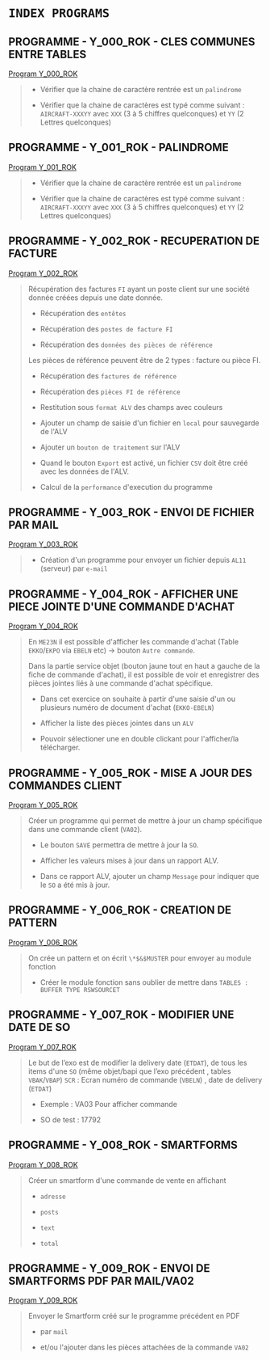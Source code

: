 # `INDEX PROGRAMS`

## **PROGRAMME - Y_000_ROK - CLES COMMUNES ENTRE TABLES**

[Program Y_000_ROK](./Y_000_ROK/Y_000_ROK.abap)

> - Vérifier que la chaine de caractère rentrée est un `palindrome`
>
> - Vérifier que la chaine de caractères est typé comme suivant : `AIRCRAFT-XXXYY` avec `XXX` (3 à 5 chiffres quelconques) et `YY` (2 Lettres quelconques)

## **PROGRAMME - Y_001_ROK - PALINDROME**

[Program Y_001_ROK](./Y_001_ROK/Y_001_ROK.abap)

> - Vérifier que la chaine de caractère rentrée est un `palindrome`
>
> - Vérifier que la chaine de caractères est typé comme suivant : `AIRCRAFT-XXXYY` avec `XXX` (3 à 5 chiffres quelconques) et `YY` (2 Lettres quelconques)

## **PROGRAMME - Y_002_ROK - RECUPERATION DE FACTURE**

[Program Y_002_ROK](./Y_002_ROK/Y_002_ROK.abap)

> Récupération des factures `FI` ayant un poste client sur une société donnée créées depuis une date donnée.
>
> - Récupération des `entêtes`
>
> - Récupération des `postes de facture FI`
>
> - Récupération des `données des pièces de référence`
>
> Les pièces de référence peuvent être de 2 types : facture ou pièce FI.
>
> - Récupération des `factures de référence`
>
> - Récupération des `pièces FI de référence`
>
> - Restitution sous `format ALV` des champs avec couleurs
>
> - Ajouter un champ de saisie d'un fichier en `local` pour sauvegarde de l'ALV
>
> - Ajouter un `bouton de traitement` sur l'ALV
>
> - Quand le bouton `Export` est activé, un fichier `CSV` doit être créé avec les données de l'ALV.
>
> - Calcul de la `performance` d'execution du programme

## **PROGRAMME - Y_003_ROK - ENVOI DE FICHIER PAR MAIL**

[Program Y_003_ROK](./Y_003_ROK/Y_003_ROK.abap)

> - Création d'un programme pour envoyer un fichier depuis `AL11` (serveur) par `e-mail`

## **PROGRAMME - Y_004_ROK - AFFICHER UNE PIECE JOINTE D'UNE COMMANDE D'ACHAT**

[Program Y_004_ROK](./Y_004_ROK/Y_004_ROK.abap)

> En `ME23N` il est possible d'afficher les commande d'achat (Table `EKKO`/`EKPO` via `EBELN` etc) -> bouton `Autre commande`.
>
> Dans la partie service objet (bouton jaune tout en haut a gauche de la fiche de commande d'achat), il est possible de voir et enregistrer des pièces jointes liés à une commande d'achat spécifique.
>
> - Dans cet exercice on souhaite à partir d'une saisie d'un ou plusieurs numéro de document d'achat (`EKKO-EBELN`)
> - Afficher la liste des pièces jointes dans un `ALV`
>
> - Pouvoir sélectioner une en double clickant pour l'afficher/la télécharger.

## **PROGRAMME - Y_005_ROK - MISE A JOUR DES COMMANDES CLIENT**

[Program Y_005_ROK](./Y_005_ROK/Y_005_ROK.abap)

> Créer un programme qui permet de mettre à jour un champ spécifique dans une commande client (`VA02`).
>
> - Le bouton `SAVE` permettra de mettre à jour la `SO`.
>
> - Afficher les valeurs mises à jour dans un rapport ALV.
>
> - Dans ce rapport ALV, ajouter un champ `Message` pour indiquer que le `SO` a été mis à jour.

## **PROGRAMME - Y_006_ROK - CREATION DE PATTERN**

[Program Y_006_ROK](./Y_006_ROK/Y_006_ROK.abap)

> On crée un pattern et on écrit `\*$&$MUSTER` pour envoyer au module fonction
>
> - Créer le module fonction sans oublier de mettre dans `TABLES : BUFFER TYPE RSWSOURCET`

## **PROGRAMME - Y_007_ROK - MODIFIER UNE DATE DE SO**

[Program Y_007_ROK](./Y_007_ROK/Y_007_ROK.abap)

> Le but de l’exo est de modifier la delivery date (`ETDAT`), de tous les items d'une `SO` (même objet/bapi que l’exo précédent , tables `VBAK`/`VBAP`)
> `SCR` : Ecran numéro de commande (`VBELN`) , date de delivery (`ETDAT`)
>
> - Exemple : VA03 Pour afficher commande
>
> - SO de test : 17792

## **PROGRAMME - Y_008_ROK - SMARTFORMS**

[Program Y_008_ROK](./Y_008_ROK/Y_008_ROK.abap)

> Créer un smartform d'une commande de vente en affichant
>
> - `adresse`
>
> - `posts`
>
> - `text`
>
> - `total`

## **PROGRAMME - Y_009_ROK - ENVOI DE SMARTFORMS PDF PAR MAIL/VA02**

[Program Y_009_ROK](./Y_009_ROK/Y_009_ROK.abap)

> Envoyer le Smartform créé sur le programme précédent en PDF
>
> - par `mail`
>
> - et/ou l'ajouter dans les pièces attachées de la commande `VA02`

